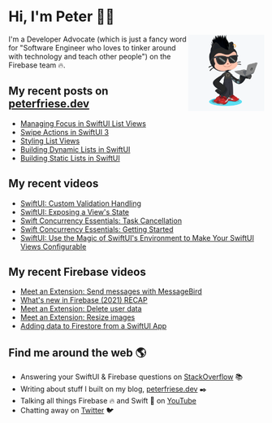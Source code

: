 # Hi, I'm Peter 👋🏼
<img align="right" width="150" height="150" src="https://github.com/peterfriese/peterfriese/blob/master/octopeter/peterfriese-octocat-with-computer.png?raw=true">

I'm a Developer Advocate (which is just a fancy word for "Software Engineer who loves to tinker around with technology and teach other people") on the Firebase team 🔥.

## My recent posts on [peterfriese.dev](https://peterfriese.dev/)
<!-- BLOG-POST-LIST:START -->
- [Managing Focus in SwiftUI List Views](https://peterfriese.dev/swiftui-list-focus/)
- [Swipe Actions in SwiftUI 3](https://peterfriese.dev/swiftui-listview-part4/)
- [Styling List Views](https://peterfriese.dev/swiftui-listview-part3/)
- [Building Dynamic Lists in SwiftUI](https://peterfriese.dev/swiftui-listview-part2/)
- [Building Static Lists in SwiftUI](https://peterfriese.dev/swiftui-listview-part1/)
<!-- BLOG-POST-LIST:END -->

## My recent videos
<!-- YOUTUBE-ALL:START -->
- [SwiftUI: Custom Validation Handling](https://www.youtube.com/watch?v=kl7LgoBuphM)
- [SwiftUI: Exposing a View's State](https://www.youtube.com/watch?v=eYrirXFLuZ8)
- [Swift Concurrency Essentials: Task Cancellation](https://www.youtube.com/watch?v=KdHd4rwK_oc)
- [Swift Concurrency Essentials: Getting Started](https://www.youtube.com/watch?v=pvtWLmSRimk)
- [SwiftUI: Use the Magic of SwiftUI's Environment to Make Your SwiftUI Views Configurable](https://www.youtube.com/watch?v=KKxCWs-BorE)
<!-- YOUTUBE-ALL:END -->

## My recent Firebase videos
<!-- YOUTUBE-FIREBASE:START -->
- [Meet an Extension: Send messages with MessageBird](https://www.youtube.com/watch?v=VhV0j4XytoQ)
- [What&#39;s new in Firebase &lpar;2021&rpar; RECAP](https://www.youtube.com/watch?v=ONrGwKaYcfo)
- [Meet an Extension: Delete user data](https://www.youtube.com/watch?v=664ep0WOgo8)
- [Meet an Extension: Resize images](https://www.youtube.com/watch?v=SmJk3HC7K1M)
- [Adding data to Firestore from a SwiftUI App](https://www.youtube.com/watch?v=imTjGvSjBEw)
<!-- YOUTUBE-FIREBASE:END -->


## Find me around the web 🌎

- Answering your SwiftUI & Firebase questions on [StackOverflow](https://stackoverflow.com/users/281221/peter-friese) 📚
- Writing about stuff I built on my blog, [peterfriese.dev](https://peterfriese.dev/) ✒️
- Talking all things Firebase 🔥 and Swift 🍏 on [YouTube](https://www.youtube.com/channel/UCUr1KzSE1ubrYhTVriuiNRQ)
- Chatting away on [Twitter](https://twitter.com/peterfriese) 🐦
